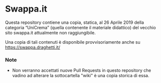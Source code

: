 # Swappa.it

Questa repository contiene una copia, statica, al 26 Aprile 2019 della categoria “UniCrema” (quella contenente il materiale didattico) del vecchio sito swappa.it attualmente non raggiungibile.

Una copia di tali contenuti è disponibile provvisoriamente anche su https://swappa.draghetti.it/

### Note 

* Non verranno accettati nuove Pull Requests in questo repository che vadino ad alterare la sottocartella "wiki" è una copia storica di essa.
